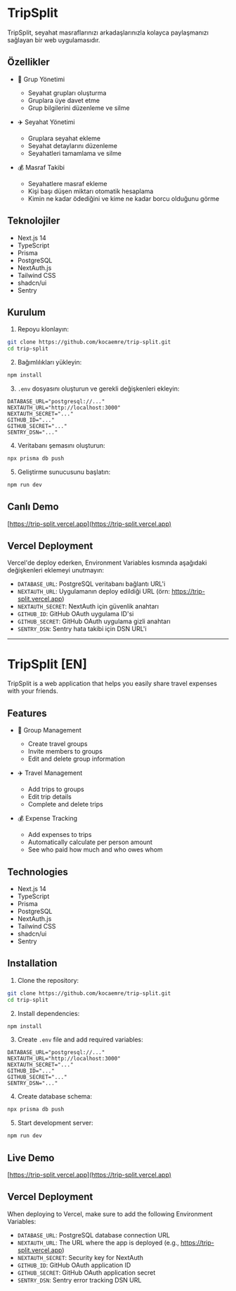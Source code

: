 # TripSplit

TripSplit, seyahat masraflarınızı arkadaşlarınızla kolayca paylaşmanızı sağlayan bir web uygulamasıdır.

## Özellikler

- 👥 Grup Yönetimi
  - Seyahat grupları oluşturma
  - Gruplara üye davet etme
  - Grup bilgilerini düzenleme ve silme

- ✈️ Seyahat Yönetimi
  - Gruplara seyahat ekleme
  - Seyahat detaylarını düzenleme
  - Seyahatleri tamamlama ve silme

- 💰 Masraf Takibi
  - Seyahatlere masraf ekleme
  - Kişi başı düşen miktarı otomatik hesaplama
  - Kimin ne kadar ödediğini ve kime ne kadar borcu olduğunu görme

## Teknolojiler

- Next.js 14
- TypeScript
- Prisma
- PostgreSQL
- NextAuth.js
- Tailwind CSS
- shadcn/ui
- Sentry

## Kurulum

1. Repoyu klonlayın:
```bash
git clone https://github.com/kocaemre/trip-split.git
cd trip-split
```

2. Bağımlılıkları yükleyin:
```bash
npm install
```

3. `.env` dosyasını oluşturun ve gerekli değişkenleri ekleyin:
```env
DATABASE_URL="postgresql://..."
NEXTAUTH_URL="http://localhost:3000"
NEXTAUTH_SECRET="..."
GITHUB_ID="..."
GITHUB_SECRET="..."
SENTRY_DSN="..."
```

4. Veritabanı şemasını oluşturun:
```bash
npx prisma db push
```

5. Geliştirme sunucusunu başlatın:
```bash
npm run dev
```

## Canlı Demo

[https://trip-split.vercel.app](https://trip-split.vercel.app)

## Vercel Deployment

Vercel'de deploy ederken, Environment Variables kısmında aşağıdaki değişkenleri eklemeyi unutmayın:

- `DATABASE_URL`: PostgreSQL veritabanı bağlantı URL'i
- `NEXTAUTH_URL`: Uygulamanın deploy edildiği URL (örn: https://trip-split.vercel.app)
- `NEXTAUTH_SECRET`: NextAuth için güvenlik anahtarı
- `GITHUB_ID`: GitHub OAuth uygulama ID'si
- `GITHUB_SECRET`: GitHub OAuth uygulama gizli anahtarı
- `SENTRY_DSN`: Sentry hata takibi için DSN URL'i

---

# TripSplit [EN]

TripSplit is a web application that helps you easily share travel expenses with your friends.

## Features

- 👥 Group Management
  - Create travel groups
  - Invite members to groups
  - Edit and delete group information

- ✈️ Travel Management
  - Add trips to groups
  - Edit trip details
  - Complete and delete trips

- 💰 Expense Tracking
  - Add expenses to trips
  - Automatically calculate per person amount
  - See who paid how much and who owes whom

## Technologies

- Next.js 14
- TypeScript
- Prisma
- PostgreSQL
- NextAuth.js
- Tailwind CSS
- shadcn/ui
- Sentry

## Installation

1. Clone the repository:
```bash
git clone https://github.com/kocaemre/trip-split.git
cd trip-split
```

2. Install dependencies:
```bash
npm install
```

3. Create `.env` file and add required variables:
```env
DATABASE_URL="postgresql://..."
NEXTAUTH_URL="http://localhost:3000"
NEXTAUTH_SECRET="..."
GITHUB_ID="..."
GITHUB_SECRET="..."
SENTRY_DSN="..."
```

4. Create database schema:
```bash
npx prisma db push
```

5. Start development server:
```bash
npm run dev
```

## Live Demo

[https://trip-split.vercel.app](https://trip-split.vercel.app)

## Vercel Deployment

When deploying to Vercel, make sure to add the following Environment Variables:

- `DATABASE_URL`: PostgreSQL database connection URL
- `NEXTAUTH_URL`: The URL where the app is deployed (e.g., https://trip-split.vercel.app)
- `NEXTAUTH_SECRET`: Security key for NextAuth
- `GITHUB_ID`: GitHub OAuth application ID
- `GITHUB_SECRET`: GitHub OAuth application secret
- `SENTRY_DSN`: Sentry error tracking DSN URL
